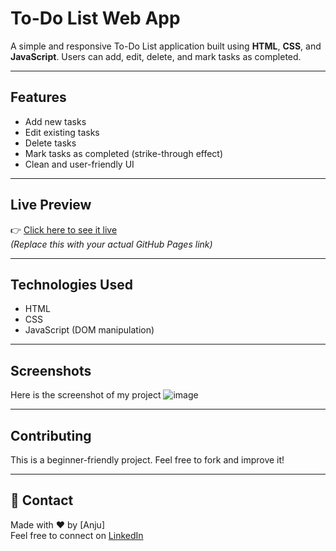 # To-Do List Web App

A simple and responsive To-Do List application built using **HTML**, **CSS**, and **JavaScript**. Users can add, edit, delete, and mark tasks as completed.

---

##  Features

-  Add new tasks
-  Edit existing tasks
-  Delete tasks
-  Mark tasks as completed (strike-through effect)
-  Clean and user-friendly UI

---

##  Live Preview

👉 [Click here to see it live](https://yourusername.github.io/todo-list-app/)  
*(Replace this with your actual GitHub Pages link)*

---

##  Technologies Used

- HTML
- CSS
- JavaScript (DOM manipulation)

---

##  Screenshots
Here is the screenshot of my project 
![image](https://github.com/user-attachments/assets/d249bae4-d189-4314-8f54-a15050b1ca85)


---

##  Contributing

This is a beginner-friendly project. Feel free to fork and improve it!

---

## 📩 Contact

Made with ❤️ by [Anju]  
Feel free to connect on [LinkedIn](https://www.linkedin.com/in/anju-dhiman-7214a5327/)

